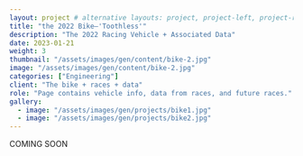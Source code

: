 ```yaml
---
layout: project # alternative layouts: project, project-left, project-right, project-top
title: "the 2022 Bike—'Toothless'"
description: "The 2022 Racing Vehicle + Associated Data"
date: 2023-01-21
weight: 3
thumbnail: "/assets/images/gen/content/bike-2.jpg"
image: "/assets/images/gen/content/bike-2.jpg"
categories: ["Engineering"]
client: "The bike + races + data"
role: "Page contains vehicle info, data from races, and future races."
gallery:
  - image: "/assets/images/gen/projects/bike1.jpg"
  - image: "/assets/images/gen/projects/bike2.jpg"
---
```


COMING SOON
